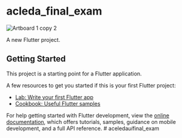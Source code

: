 # acleda_final_exam
![Artboard 1 copy 2](https://github.com/user-attachments/assets/75f4021f-134c-4b2f-9cea-55915c576b8e)


A new Flutter project.

## Getting Started

This project is a starting point for a Flutter application.

A few resources to get you started if this is your first Flutter project:

- [Lab: Write your first Flutter app](https://docs.flutter.dev/get-started/codelab)
- [Cookbook: Useful Flutter samples](https://docs.flutter.dev/cookbook)

For help getting started with Flutter development, view the
[online documentation](https://docs.flutter.dev/), which offers tutorials,
samples, guidance on mobile development, and a full API reference.
#   a c e l e d a _ u i _ f i n a l _ e x a m 
 
 
